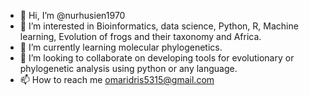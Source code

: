- 👋 Hi, I’m @nurhusien1970
- 👀 I’m interested in Bioinformatics, data science, Python, R, Machine learning, Evolution of frogs and their taxonomy and Africa.
- 🌱 I’m currently learning molecular phylogenetics.
- 💞️ I’m looking to collaborate on developing tools for evolutionary or phylogenetic analysis using python or any language.
- 📫 How to reach me omaridris5315@gmail.com

<!---
nurhusien1970/nurhusien1970 is a ✨ special ✨ repository because its `README.md` (this file) appears on your GitHub profile.
You can click the Preview link to take a look at your changes.
--->
